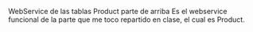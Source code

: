 WebService de las tablas Product parte de arriba
Es el webservice funcional de la parte que me toco repartido en clase, el cual es Product.
